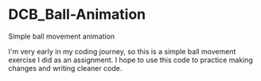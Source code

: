 # DCB_Ball-Animation
Simple ball movement animation

I'm very early in my coding journey, so this is a simple ball movement exercise I did as an assignment. I hope to use this code to practice making changes and writing cleaner code.
